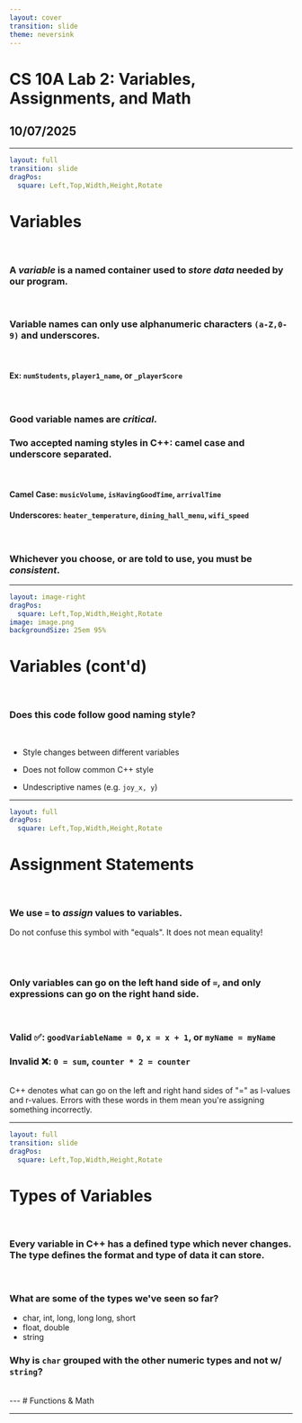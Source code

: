 ```yaml
---
layout: cover
transition: slide
theme: neversink
---
```


# CS 10A Lab 2: Variables, Assignments, and Math
## 10/07/2025 

---

```yaml
layout: full
transition: slide
dragPos:
  square: Left,Top,Width,Height,Rotate
```

# Variables

<br>

### A **_variable_** is a named container used to *store data* needed by our program.

<br>

### Variable names can only use alphanumeric characters `(a-Z,0-9)` and underscores. 

<br>

#### **Ex:** `numStudents`, `player1_name`, or `_playerScore`


<br>


### Good variable names are **_critical_**. 
### Two accepted naming styles in C++: camel case and underscore separated. 

<br>

#### Camel Case: `musicVolume`, `isHavingGoodTime`, `arrivalTime`

#### Underscores: `heater_temperature`, `dining_hall_menu`, `wifi_speed`
<br>

### Whichever you choose, or are told to use, you must be **_consistent_**.
---

```yaml
layout: image-right
dragPos:
  square: Left,Top,Width,Height,Rotate
image: image.png
backgroundSize: 25em 95%
```

# Variables (cont'd)

<br>

### Does this code follow good naming style?

<br>

<v-clicks>

- Style changes between different variables

- Does not follow common C++ style

- Undescriptive names (e.g. `joy_x, y`)

</v-clicks>


---

```yaml
layout: full
dragPos:
  square: Left,Top,Width,Height,Rotate
```

# Assignment Statements

<br>

### We use `=` to **_assign_** values to variables.

<AdmonitionType type="caution" width="300px" v-drag="[587,76,300,69]">
Do not confuse this symbol with "equals". It does not mean equality!
</AdmonitionType>

<br><br>

### Only variables can go on the left hand side of `=`, and only expressions can go on the right hand side. 

<br>

### Valid   ✅: `goodVariableName = 0`, `x = x + 1`, or `myName = myName` 

### Invalid ❌: `0 = sum`, `counter * 2 = counter`
<br>


<AdmonitionType title="Beyond This Course" type="tip" width="300px" custom="text-lg" v-drag="[68,396,808,77]">
C++ denotes what can go on the left and right hand sides of "=" as l-values and r-values.  Errors with these words in them mean you're assigning something incorrectly.
</AdmonitionType>

---

```yaml
layout: full
transition: slide
dragPos:
  square: Left,Top,Width,Height,Rotate
```
# Types of Variables
<br>

### Every variable in C++ has a defined type which never changes. The type defines the format and type of data it can store.

<br>

### What are some of the types we've seen so far?


- char, int, long, long long, short
- float, double
- string

### Why is `char` grouped with the other numeric types and not w/ `string`?

<br>
---
# Functions & Math

--- 